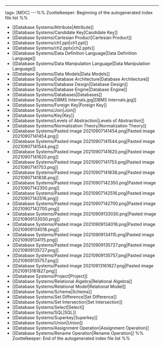 ---
tags: [MOC]
---%% Zoottelkeeper: Beginning of the autogenerated index file list  %%
- [[Database Systems/Attribute|Attribute]]
- [[Database Systems/Candidate Key|Candidate Key]]
- [[Database Systems/Cartesian Product|Cartesian Product]]
- [[Database Systems/ch1.ppt|ch1.ppt]]
- [[Database Systems/ch2.pptx|ch2.pptx]]
- [[Database Systems/Data Definition Language|Data Definition Language]]
- [[Database Systems/Data Manipulation Language|Data Manipulation Language]]
- [[Database Systems/Data Models|Data Models]]
- [[Database Systems/Database Architecture|Database Architecture]]
- [[Database Systems/Database Design|Database Design]]
- [[Database Systems/Database Engine|Database Engine]]
- [[Database Systems/Databases|Databases]]
- [[Database Systems/DBMS Internals.jpg|DBMS Internals.jpg]]
- [[Database Systems/Foreign Key|Foreign Key]]
- [[Database Systems/Join|Join]]
- [[Database Systems/Key|Key]]
- [[Database Systems/Levels of Abstraction|Levels of Abstraction]]
- [[Database Systems/Normalization Theory|Normalization Theory]]
- [[Database Systems/Pasted image 20210907141454.png|Pasted image 20210907141454.png]]
- [[Database Systems/Pasted image 20210907141544.png|Pasted image 20210907141544.png]]
- [[Database Systems/Pasted image 20210907141620.png|Pasted image 20210907141620.png]]
- [[Database Systems/Pasted image 20210907141753.png|Pasted image 20210907141753.png]]
- [[Database Systems/Pasted image 20210907141838.png|Pasted image 20210907141838.png]]
- [[Database Systems/Pasted image 20210907142350.png|Pasted image 20210907142350.png]]
- [[Database Systems/Pasted image 20210907142516.png|Pasted image 20210907142516.png]]
- [[Database Systems/Pasted image 20210907142700.png|Pasted image 20210907142700.png]]
- [[Database Systems/Pasted image 20210909133030.png|Pasted image 20210909133030.png]]
- [[Database Systems/Pasted image 20210909134018.png|Pasted image 20210909134018.png]]
- [[Database Systems/Pasted image 20210909134115.png|Pasted image 20210909134115.png]]
- [[Database Systems/Pasted image 20210909135727.png|Pasted image 20210909135727.png]]
- [[Database Systems/Pasted image 20210909135757.png|Pasted image 20210909135757.png]]
- [[Database Systems/Pasted image 20210913161827.png|Pasted image 20210913161827.png]]
- [[Database Systems/Project|Project]]
- [[Database Systems/Relational Algebra|Relational Algebra]]
- [[Database Systems/Relational Model|Relational Model]]
- [[Database Systems/Schema|Schema]]
- [[Database Systems/Set Difference|Set Difference]]
- [[Database Systems/Set Intersection|Set Intersection]]
- [[Database Systems/Select|Select]]
- [[Database Systems/SQL|SQL]]
- [[Database Systems/Superkey|Superkey]]
- [[Database Systems/Union|Union]]
- [[Database Systems/Assignment Operation|Assignment Operation]]
- [[Database Systems/Rename Operation|Rename Operation]]
%% Zoottelkeeper: End of the autogenerated index file list  %%
